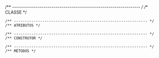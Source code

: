 /** ----------------------------------------------------------------- */
/** CLASSE */

    /** ------------------------------------------------------------- */
    /** ATRIBUTOS */

    /** ------------------------------------------------------------- */
    /** CONSTRUTOR */

    /** ------------------------------------------------------------- */
    /** MÉTODOS */